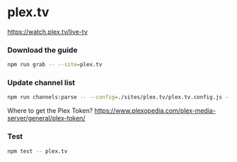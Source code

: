 # plex.tv

https://watch.plex.tv/live-tv

### Download the guide

```sh
npm run grab -- --site=plex.tv
```

### Update channel list

```sh
npm run channels:parse -- --config=./sites/plex.tv/plex.tv.config.js --output=./sites/plex.tv/plex.tv.channels.xml --set=token:YOUR_PLEX_TOKEN
```

Where to get the Plex Token? https://www.plexopedia.com/plex-media-server/general/plex-token/

### Test

```sh
npm test -- plex.tv
```
